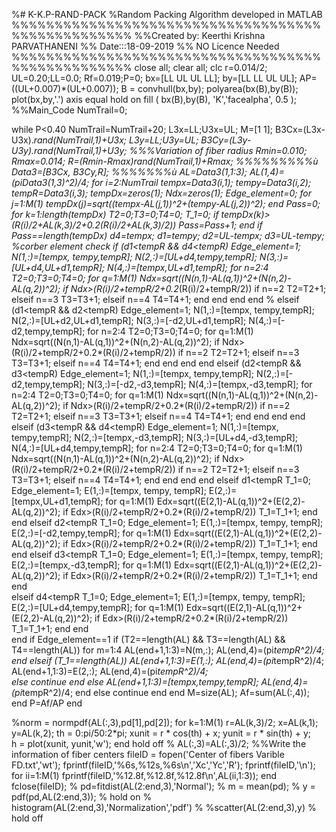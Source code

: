 %# K-K.P-RAND-PACK
%Random Packing Algorithm developed in MATLAB 
%%%%%%%%%%%%%%%%%%%%%%%%%%%%%%%%%%%%%%%%%%%%%%%%%%
%%Created by: Keerthi Krishna PARVATHANENI
%% Date:::18-09-2019
%% NO Licence Needed
%%%%%%%%%%%%%%%%%%%%%%%%%%%%%%%%%%%%%%%%%%%%%%%%%%
close all;
clear all;
clc
r=0.014/2;
UL=0.20;LL=0.0; Rf=0.019;P=0;
bx=[LL UL UL LL];
by=[LL LL UL UL];
AP=((UL+0.007)*(UL+0.007));
B = convhull(bx,by);
polyarea(bx(B),by(B));
plot(bx,by,'.')
axis equal
hold on
fill ( bx(B),by(B), 'K','facealpha', 0.5 ); 
%%Main_Code
NumTrail=0;

while P<0.40
    NumTrail=NumTrail+20;
L3x=LL;U3x=UL;
M=[1 1];
B3Cx=(L3x-U3x).*rand(NumTrail,1)+U3x;
L3y=LL;U3y=UL;
B3Cy=(L3y-U3y).*rand(NumTrail,1)+U3y;
%%%Variation of fiber radius
Rmin=0.010; Rmax=0.014;
R=(Rmin-Rmax)*rand(NumTrail,1)+Rmax;
%%%%%%%%%ù
Data3=[B3Cx, B3Cy,R];
%%%%%%%ù
AL=Data3(1,1:3);
AL(1,4)=(pi*Data3(1,3)^2)/4;
for i=2:NumTrail
    tempx=Data3(i,1);
    tempy=Data3(i,2);
    tempR=Data3(i,3);
    tempDx=zeros(1);
    Ndx=zeros(1);
    Edge_element=0;
for j=1:M(1)
    tempDx(j)=sqrt((tempx-AL(j,1))^2+(tempy-AL(j,2))^2);
end
Pass=0;
    for k=1:length(tempDx)
        T2=0;T3=0;T4=0;
        T_1=0;
    if tempDx(k)>(R(i)/2+AL(k,3)/2+0.2*(R(i)/2+AL(k,3)/2))
        Pass=Pass+1;
    end
    if Pass==length(tempDx)
        d4=tempx;
        d1=tempy;
        d2=UL-tempx;
        d3=UL-tempy;
     %corber element check
     if (d1<tempR && d4<tempR)
     Edge_element=1;
         N(1,:)=[tempx, tempy,tempR];
         N(2,:)=[UL+d4,tempy,tempR];
         N(3,:)=[UL+d4,UL+d1,tempR];
         N(4,:)=[tempx,UL+d1,tempR];
         for n=2:4
             T2=0;T3=0;T4=0;
            for q=1:M(1)
              Ndx=sqrt((N(n,1)-AL(q,1))^2+(N(n,2)-AL(q,2))^2);
              if Ndx>(R(i)/2+tempR/2+0.2*(R(i)/2+tempR/2))
                  if n==2
                      T2=T2+1;
                  elseif n==3
                      T3=T3+1;
                  elseif n==4
                      T4=T4+1;
                  end
              end
            end
         end
     %
     elseif (d1<tempR && d2<tempR)
         Edge_element=1;
         N(1,:)=[tempx, tempy,tempR];
         N(2,:)=[UL+d2,UL+d1,tempR];
         N(3,:)=[-d2,UL+d1,tempR];
         N(4,:)=[-d2,tempy,tempR];
         for n=2:4
             T2=0;T3=0;T4=0;
            for q=1:M(1)
              Ndx=sqrt((N(n,1)-AL(q,1))^2+(N(n,2)-AL(q,2))^2);
              if Ndx>(R(i)/2+tempR/2+0.2*(R(i)/2+tempR/2))
                  if n==2
                      T2=T2+1;
                  elseif n==3
                      T3=T3+1;
                  elseif n==4
                      T4=T4+1;
                  end
              end
            end
         end
     elseif (d2<tempR && d3<tempR)
         Edge_element=1;
         N(1,:)=[tempx, tempy,tempR];
         N(2,:)=[-d2,tempy,tempR];
         N(3,:)=[-d2,-d3,tempR];
         N(4,:)=[tempx,-d3,tempR];
         for n=2:4
             T2=0;T3=0;T4=0;
            for q=1:M(1)
              Ndx=sqrt((N(n,1)-AL(q,1))^2+(N(n,2)-AL(q,2))^2);
              if Ndx>(R(i)/2+tempR/2+0.2*(R(i)/2+tempR/2))
                  if n==2
                      T2=T2+1;
                  elseif n==3
                      T3=T3+1;
                  elseif n==4
                      T4=T4+1;
                  end
              end
            end
         end
     elseif (d3<tempR && d4<tempR)
         Edge_element=1;
         N(1,:)=[tempx, tempy,tempR];
         N(2,:)=[tempx,-d3,tempR];
         N(3,:)=[UL+d4,-d3,tempR];
         N(4,:)=[UL+d4,tempy,tempR];
         for n=2:4
             T2=0;T3=0;T4=0;
            for q=1:M(1)
              Ndx=sqrt((N(n,1)-AL(q,1))^2+(N(n,2)-AL(q,2))^2);
              if Ndx>(R(i)/2+tempR/2+0.2*(R(i)/2+tempR/2))
                  if n==2
                      T2=T2+1;
                  elseif n==3
                      T3=T3+1;
                  elseif n==4
                      T4=T4+1;
                  end
              end
            end
         end
     elseif d1<tempR
          T_1=0;
         Edge_element=1;
         E(1,:)=[tempx, tempy, tempR];
         E(2,:)=[tempx,UL+d1,tempR];
         for q=1:M(1)
              Edx=sqrt((E(2,1)-AL(q,1))^2+(E(2,2)-AL(q,2))^2);
              if Edx>(R(i)/2+tempR/2+0.2*(R(i)/2+tempR/2))
                  T_1=T_1+1;
              end
         end
     elseif d2<tempR
          T_1=0;
         Edge_element=1;
         E(1,:)=[tempx, tempy, tempR];
         E(2,:)=[-d2,tempy,tempR];
         for q=1:M(1)
              Edx=sqrt((E(2,1)-AL(q,1))^2+(E(2,2)-AL(q,2))^2);
              if Edx>(R(i)/2+tempR/2+0.2*(R(i)/2+tempR/2))
                  T_1=T_1+1;
              end
         end
     elseif d3<tempR
          T_1=0;
         Edge_element=1;
         E(1,:)=[tempx, tempy, tempR];
         E(2,:)=[tempx,-d3,tempR];
         for q=1:M(1)
              Edx=sqrt((E(2,1)-AL(q,1))^2+(E(2,2)-AL(q,2))^2);
              if Edx>(R(i)/2+tempR/2+0.2*(R(i)/2+tempR/2))
                  T_1=T_1+1;
              end
         end         
     elseif d4<tempR
          T_1=0;
         Edge_element=1;
         E(1,:)=[tempx, tempy, tempR];
         E(2,:)=[UL+d4,tempy,tempR];
         for q=1:M(1)
              Edx=sqrt((E(2,1)-AL(q,1))^2+(E(2,2)-AL(q,2))^2);
              if Edx>(R(i)/2+tempR/2+0.2*(R(i)/2+tempR/2))
                  T_1=T_1+1;
              end
         end         
     end
     if Edge_element==1
     if (T2==length(AL) && T3==length(AL) && T4==length(AL))
         for m=1:4
           AL(end+1,1:3)=N(m,:);
           AL(end,4)=(pi*tempR^2)/4;
         end
     elseif (T_1==length(AL))
           AL(end+1,1:3)=E(1,:);
           AL(end,4)=(pi*tempR^2)/4;
           AL(end+1,1:3)=E(2,:);
           AL(end,4)=(pi*tempR^2)/4;    
     else
         continue
     end
     else
    AL(end+1,1:3)=[tempx,tempy,tempR];
    AL(end,4)=(pi*tempR^2)/4;
    end
    else 
        continue
    end
    end
M=size(AL); 
Af=sum(AL(:,4));
end
P=Af/AP
end
  
%norm = normpdf(AL(:,3),pd[1],pd[2]);
for k=1:M(1)
     r=AL(k,3)/2;
     x=AL(k,1);
     y=AL(k,2);
 th = 0:pi/50:2*pi;
 xunit = r * cos(th) + x;
 yunit = r * sin(th) + y;   
 h = plot(xunit, yunit,'w');
end
hold off
% AL(:,3)=AL(:,3)/2;
%%Write the information of fiber centers
fileID = fopen('Center of fibers Varible FD.txt','wt');
fprintf(fileID,'%6s,%12s,%6s\n','Xc','Yc','R');
fprintf(fileID,'\n');
for ii=1:M(1)
fprintf(fileID,'%12.8f,%12.8f,%12.8f\n',AL(ii,1:3));
end
fclose(fileID);
% pd=fitdist(AL(2:end,3),'Normal');
% m = mean(pd);
% y = pdf(pd,AL(2:end,3));
% hold on
% histogram(AL(2:end,3),'Normalization','pdf')
% %scatter(AL(2:end,3),y)
% hold off
